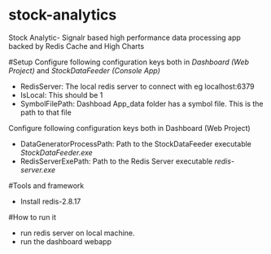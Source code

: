 # stock-analytics
Stock Analytic- Signalr based high performance data processing app backed by Redis Cache and High Charts

#Setup
Configure following configuration keys both in *Dashboard (Web Project)* and *StockDataFeeder (Console App)*
- RedisServer: The local redis server to connect with eg localhost:6379
- IsLocal: This should be 1
- SymbolFilePath: Dashboad App_data folder has a symbol file. This is the path to that file

Configure following configuration keys both in Dashboard (Web Project) 
- DataGeneratorProcessPath: Path to the StockDataFeeder executable *StockDataFeeder.exe*
- RedisServerExePath: Path to the Redis Server executable *redis-server.exe*

#Tools and framework
- Install redis-2.8.17

#How to run it
- run redis server on local machine. 
- run the dashboard webapp



